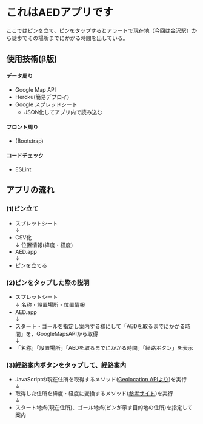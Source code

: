# これはAEDアプリです
 ここではピンを立て、ピンをタップするとアラートで現在地（今回は金沢駅）から徒歩でその場所までにかかる時間を出している。

## 使用技術(β版)
#### データ周り
- Google Map API
- Heroku(簡易デプロイ)
- Google スプレッドシート
  - JSON化してアプリ内で読み込む
#### フロント周り
- (Bootstrap)
#### コードチェック
- ESLint

## アプリの流れ
### (1)ピン立て
- スプレットシート  
↓
- CSV化　　  
↓ 位置情報(緯度・経度)
- AED.app  
↓
- ピンを立てる

### (2)ピンをタップした際の説明
- スプレットシート  
↓ 名称・設置場所・位置情報
- AED.app　  
↓ 
- スタート・ゴールを指定し案内する様にして「AEDを取るまでにかかる時間」を、GoogleMapsAPIから取得  
↓
- 「名称」「設置場所」「AEDを取るまでにかかる時間」「経路ボタン」を表示

### (3)経路案内ボタンをタップして、経路案内
- JavaScriptの現在住所を取得するメソッド([Geolocation APIより](https://syncer.jp/how-to-use-geolocation-api))を実行  
↓
- 取得した住所を緯度・経度に変換するメソッド([参考サイト](https://www.nanchatte.com/map/getLatLngByAddress.html))を実行  
↓
- スタート地点(現在住所)、ゴール地点(ピンが示す目的地の住所)を指定して案内

